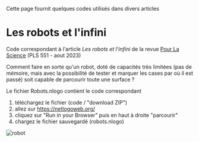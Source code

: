 Cette page fournit quelques codes utilisés dans divers articles 

# Les robots et l'infini 

Code correspondant à l'article *Les robots et l'infini* de la revue [Pour La Science](https://www.pourlascience.fr/) (PLS 551 - aout 2023) 

Comment faire en sorte qu'un robot, doté de capacités très limitées (pas de mémoire, mais avec la possibilité de tester et marquer les cases par où il est passé) soit capable de parcourir toute une surface ?

Le fichier Robots.nlogo contient le code correspondant
1. téléchargez le fichier (code / "download ZIP")
2. allez sur https://netlogoweb.org/
3. cliquez sur "Run in your Browser" puis en haut à droite "parcourir"
4. chargez le fichier sauvegardé (robots.nlogo) 

![robot](https://user-images.githubusercontent.com/20242612/236179384-6dec8066-bf5b-41ac-a7cd-330c1e51ad44.gif)

